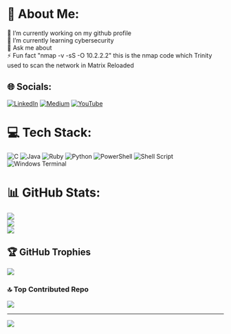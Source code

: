 # 💫 About Me:
🔭 I’m currently working on my github profile<br>🌱 I’m currently learning cybersecurity<br>💬 Ask me about<br>⚡ Fun fact "nmap -v -sS -O 10.2.2.2" this is the nmap code which Trinity used to scan the network in Matrix Reloaded


## 🌐 Socials:
[![LinkedIn](https://img.shields.io/badge/LinkedIn-%230077B5.svg?logo=linkedin&logoColor=white)](https://linkedin.com/in/kadirdokur) [![Medium](https://img.shields.io/badge/Medium-12100E?logo=medium&logoColor=white)](https://medium.com/@kadirdokur) [![YouTube](https://img.shields.io/badge/YouTube-%23FF0000.svg?logo=YouTube&logoColor=white)](https://youtube.com/@derletztetiger) 

# 💻 Tech Stack:
![C](https://img.shields.io/badge/c-%2300599C.svg?style=for-the-badge&logo=c&logoColor=white) ![Java](https://img.shields.io/badge/java-%23ED8B00.svg?style=for-the-badge&logo=openjdk&logoColor=white) ![Ruby](https://img.shields.io/badge/ruby-%23CC342D.svg?style=for-the-badge&logo=ruby&logoColor=white) ![Python](https://img.shields.io/badge/python-3670A0?style=for-the-badge&logo=python&logoColor=ffdd54) ![PowerShell](https://img.shields.io/badge/PowerShell-%235391FE.svg?style=for-the-badge&logo=powershell&logoColor=white) ![Shell Script](https://img.shields.io/badge/shell_script-%23121011.svg?style=for-the-badge&logo=gnu-bash&logoColor=white) ![Windows Terminal](https://img.shields.io/badge/Windows%20Terminal-%234D4D4D.svg?style=for-the-badge&logo=windows-terminal&logoColor=white)
# 📊 GitHub Stats:
![](https://github-readme-stats.vercel.app/api?username=kadirdokur&theme=jolly&hide_border=false&include_all_commits=true&count_private=true)<br/>
![](https://github-readme-streak-stats.herokuapp.com/?user=kadirdokur&theme=jolly&hide_border=false)<br/>
![](https://github-readme-stats.vercel.app/api/top-langs/?username=kadirdokur&theme=jolly&hide_border=false&include_all_commits=true&count_private=true&layout=compact)

## 🏆 GitHub Trophies
![](https://github-profile-trophy.vercel.app/?username=kadirdokur&theme=darkhub&no-frame=false&no-bg=false&margin-w=4)

### 🔝 Top Contributed Repo
![](https://github-contributor-stats.vercel.app/api?username=kadirdokur&limit=5&theme=tokyonight&combine_all_yearly_contributions=true)

---
[![](https://visitcount.itsvg.in/api?id=kadirdokur&icon=3&color=6)](https://visitcount.itsvg.in)

<!-- Proudly created with GPRM ( https://gprm.itsvg.in ) -->
